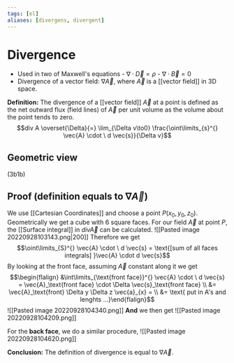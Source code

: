 ```yaml
---
tags: [el]
aliases: [divergens, divergent]
---
```

# Divergence
- Used in two of Maxwell's equations
		- $\nabla \cdot \vec{D} = \rho$ 
		- $\nabla \cdot \vec{B} = 0$
- Divergence of a vector field: $\nabla \vec{A}$, where $\vec{A}$ is a [[vector field]] in 3D space.


**Definition:**
The divergence of a [[vector field]] $\vec{A}$ at a point is defined as the net outward flux (field lines) of $\vec{A}$ per unit volume as the volume about the point tends to zero. $$div A \overset{\Delta}{=} \lim_{\Delta v\to0} \frac{\oint\limits_{s}^{} \vec{A} \cdot \ d \vec{s}}{\Delta v}$$

## Geometric view
(3b1b)

## Proof (definition equals to $\nabla \vec{A}$)
We use [[Cartesian Coordinates]] and choose a point $P(x_{0}, y_{0}, z_{0})$. Geometrically we get a cube with 6 square faces.
For our field $\vec{A}$ at point $P$, the [[Surface integral]] in $div \vec{A}$ can be calculated.
![[Pasted image 20220928103143.png|200]]
Therefore we get $$\oint\limits_{S}^{} \vec{A} \cdot \ d \vec{s} = \text{[sum of all faces integrals] }\vec{A} \cdot d \vec{s}$$
By looking at the front face, assuming $\vec{A}$ constant along it we get $$\begin{flalign}   &\int\limits_{\text{front face}}^{} \vec{A} \cdot \ d \vec{s} = \vec{A}_\text{front face} \cdot \Delta \vec{s}_\text{front face} \\ &= \vec{A}_\text{front} \Delta y \Delta z \vec{a}_{x} =  \\ &= \text{ put in A's and lenghts ...}\end{flalign}$$![[Pasted image 20220928104340.png]]
**And** we then get
![[Pasted image 20220928104209.png]]

For the **back face**, we do a similar procedure, 
![[Pasted image 20220928104620.png]]

**Conclusion:**
The definition of divergence is equal to $\nabla \vec{A}$.





